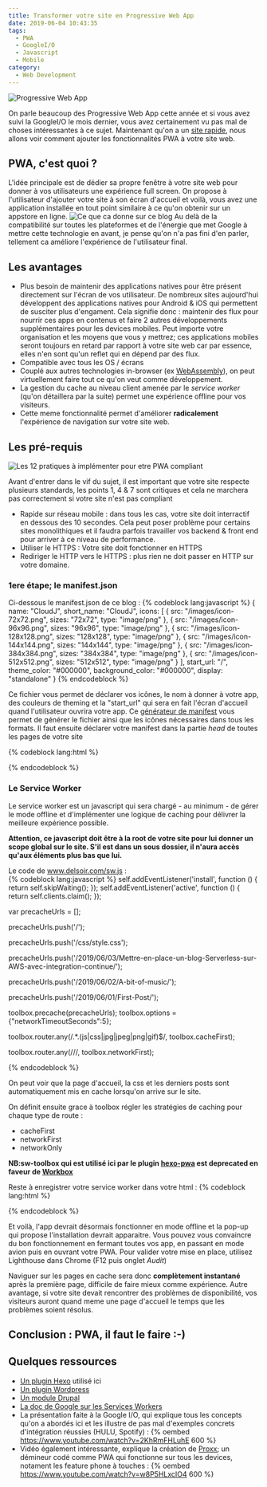 ```yaml
---
title: Transformer votre site en Progressive Web App
date: 2019-06-04 10:43:35
tags:
  - PWA
  - GoogleI/O
  - Javascript
  - Mobile
category:
  - Web Development
---
```

![Progressive Web App][pwa-logo]

On parle beaucoup des Progressive Web App cette année et si vous avez suivi la GoogleI/O le mois dernier, vous avez certainement vu pas mal de choses intéressantes à ce sujet. 
Maintenant qu'on a un [site rapide][serverless-blog], nous allons voir comment ajouter les fonctionnalités PWA à votre site web. 

<!-- more -->

## PWA, c'est quoi ? 

L'idée principale est de dédier sa propre fenêtre à votre site web pour donner à vos utilisateurs une expérience full screen. 
On propose à l'utilisateur d'ajouter votre site à son écran d'accueil et voilà, vous avez une application installée en tout point similaire à ce qu'on obtenir sur un appstore en ligne. 
![Ce que ca donne sur ce blog][pwa-cloudj]
Au delà de la compatibilité sur toutes les plateformes et de l'énergie que met Google à mettre cette technologie en avant, je pense qu'on n'a pas fini d'en parler, tellement ca améliore l'expérience de l'utilisateur final.

## Les avantages 
* Plus besoin de maintenir des applications natives pour être présent directement sur l'écran de vos utilisateur. 
De nombreux sites aujourd'hui développent des applications natives pour Android & iOS qui permettent de susciter plus d'engament. Cela signifie donc : maintenir des flux pour nourrir ces apps en contenus et faire 2 autres développements supplémentaires pour les devices mobiles. Peut importe votre organisation et les moyens que vous y mettrez; ces applications mobiles seront toujours en retard par rapport à votre site web car par essence, elles n'en sont qu'un reflet qui en dépend par des flux. 
* Compatible avec tous les OS / écrans 
* Couplé aux autres technologies in-browser (ex [WebAssembly][wasm]), on peut virtuellement faire tout ce qu'on veut comme développement.  
* La gestion du cache au niveau client amenée par le _service worker_ (qu'on détaillera par la suite) permet une expérience offline pour vos visiteurs. 
* Cette meme fonctionnalité permet d'améliorer **radicalement** l'expérience de navigation sur votre site web. 

## Les pré-requis

![Les 12 pratiques à implémenter pour etre PWA compliant][pwa-req]

Avant d'entrer dans le vif du sujet, il est important que votre site respecte plusieurs standards, les points 1, 4 & 7 sont critiques et cela ne marchera pas correctement si votre site n'est pas compliant 
* Rapide sur réseau mobile : dans tous les cas, votre site doit interractif en dessous des 10 secondes. Cela peut poser problème pour certains sites monolithiques et il faudra parfois travailler vos backend & front end pour arriver à ce niveau de performance.
* Utiliser le HTTPS : Votre site doit fonctionner en HTTPS 
* Rediriger le HTTP vers le HTTPS : plus rien ne doit passer en HTTP sur votre domaine. 

### 1ere étape; le manifest.json 

Ci-dessous le manifest.json de ce blog : 
{% codeblock lang:javascript %}
{
name: "CloudJ",
short_name: "CloudJ",
icons: [
	{
		src: "/images/icon-72x72.png",
		sizes: "72x72",
		type: "image/png"
	},
	{
		src: "/images/icon-96x96.png",
		sizes: "96x96",
		type: "image/png"
	},
	{
		src: "/images/icon-128x128.png",
		sizes: "128x128",
		type: "image/png"
	},
	{
		src: "/images/icon-144x144.png",
		sizes: "144x144",
		type: "image/png"
	},
	{
		src: "/images/icon-384x384.png",
		sizes: "384x384",
		type: "image/png"
	},
	{
		src: "/images/icon-512x512.png",
		sizes: "512x512",
		type: "image/png"
	}
],
start_url: "/",
theme_color: "#000000",
background_color: "#000000",
display: "standalone"
}
{% endcodeblock %}

Ce fichier vous permet de déclarer vos icônes, le nom à donner à votre app, des couleurs de theming et la "start_url" qui sera en fait l'écran d'accueil quand l'utilisateur ouvrira votre app. 
Ce [générateur de manifest][manif-gen] vous permet de générer le fichier ainsi que les icônes nécessaires dans tous les formats. 
Il faut ensuite déclarer votre manifest dans la partie _head_ de toutes les pages de votre site 

{% codeblock lang:html %}
<link rel="manifest" href="/manifest.json">
{% endcodeblock %}

### Le Service Worker 

Le service worker est un javascript qui sera chargé - au minimum - de gérer le mode offline et d'implémenter une logique de caching pour délivrer la meilleure expérience possible.

**Attention, ce javascript doit être à la root de votre site pour lui donner un scope global sur le site. S'il est dans un sous dossier, il n'aura accès qu'aux éléments plus bas que lui.**

Le code de www.delsoir.com/sw.js :  
{% codeblock lang:javascript %}
self.addEventListener('install', function () {
  return self.skipWaiting();
});
self.addEventListener('active', function () {
  return self.clients.claim();
});

var precacheUrls = [];

  precacheUrls.push('/');

  precacheUrls.push('/css/style.css');

  precacheUrls.push('/2019/06/03/Mettre-en-place-un-blog-Serverless-sur-AWS-avec-integration-continue/');

  precacheUrls.push('/2019/06/02/A-bit-of-music/');

  precacheUrls.push('/2019/06/01/First-Post/');

toolbox.precache(precacheUrls);
toolbox.options = {"networkTimeoutSeconds":5};


toolbox.router.any(/.*\.(js|css|jpg|jpeg|png|gif)$/, toolbox.cacheFirst);

toolbox.router.any(/\//, toolbox.networkFirst);

{% endcodeblock %} 

On peut voir que la page d'accueil, la css et les derniers posts sont automatiquement mis en cache lorsqu'on arrive sur le site. 

On définit ensuite grace à toolbox régler les stratégies de caching pour chaque type de route : 
* cacheFirst
* networkFirst 
* networkOnly

**NB:sw-toolbox qui est utilisé ici par le plugin [hexo-pwa][hexo-pwa-plugin] est deprecated en faveur de [Workbox][workbox]** 

Reste à enregistrer votre service worker dans votre html :
{% codeblock lang:html %}
<script>if ('serviceWorker' in navigator) {
  navigator.serviceWorker.register('/sw.js?t=1559657386669')
    .then(function () {console.log('ServiceWorker Register Successfully.')})
    .catch(function (e) {console.error(e)});
}
</script>
{% endcodeblock %}

Et voilà, l'app devrait désormais fonctionner en mode offline et la pop-up qui propose l'installation devrait apparaitre. 
Vous pouvez vous convaincre du bon fonctionnement en fermant toutes vos app, en passant en mode avion puis en ouvrant votre PWA. 
Pour valider votre mise en place, utilisez Lighthouse dans Chrome (F12 puis onglet _Audit_) 

Naviguer sur les pages en cache sera donc **complètement instantané** après la première page, difficile de faire mieux comme expérience. 
Autre avantage, si votre site devait rencontrer des problèmes de disponibilité, vos visiteurs auront quand meme une page d'accueil le temps que les problèmes soient résolus. 

## Conclusion : PWA, il faut le faire :-)  


## Quelques ressources 
* [Un plugin Hexo][hexo-pwa-plugin] utilisé ici 
* [Un plugin Wordpress][wp-pwa] 
* [Un module Drupal][drupal-pwa]
* [La doc de Google sur les Services Workers][google-pwa-doc] 
* La présentation faite à la Google I/O, qui explique tous les concepts qu'on a abordés ici et les illustre de pas mal d'exemples concrets d'intégration réussies (HULU, Spotify) :
{% oembed https://www.youtube.com/watch?v=2KhRmFHLuhE 600 %}
* Vidéo également intéressante, explique la création de [Proxx][proxx]; un démineur codé comme PWA qui fonctionne sur tous les devices, notament les feature phone à touches : 
{% oembed https://www.youtube.com/watch?v=w8P5HLxcIO4 600 %}

[pwa-logo]: https://user-images.githubusercontent.com/3104648/28351989-7f68389e-6c4b-11e7-9bf2-e9fcd4977e7a.png
[googleio-pwa]: https://www.youtube.com/watch?time_continue=15&v=2KhRmFHLuhE
[googleio-proxx]: https://www.youtube.com/watch?v=w8P5HLxcIO4
[proxx]: https://proxx.app/
[wasm]: https://webassembly.org/
[pwa-req]: https://i.imgur.com/i5FnmN3.png
[manif-gen]: https://app-manifest.firebaseapp.com/
[pwa-cloudj]: https://i.imgur.com/IrjqVb3.jpg
[workbox]: https://developers.google.com/web/tools/workbox/
[hexo-pwa-plugin]: https://github.com/lavas-project/hexo-pwa
[drupal-pwa]: https://www.drupal.org/project/pwa
[wp-pwa]: https://wordpress.org/plugins/super-progressive-web-apps/
[google-pwa-doc]: https://developers.google.com/web/fundamentals/primers/service-workers/
[serverless-blog]: /2019/06/03/Mettre-en-place-un-blog-Serverless-sur-AWS-avec-integration-continue/
